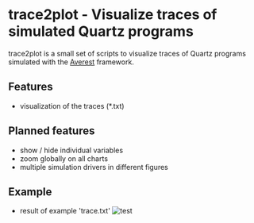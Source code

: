 trace2plot - Visualize traces of simulated Quartz programs
=============================================================

trace2plot is a small set of scripts to visualize traces of Quartz programs simulated with the [Averest](http://www.averest.org/) framework.

Features
----------------
* visualization of the traces (*.txt)


Planned features
----------------
* show / hide individual variables
* zoom globally on all charts
* multiple simulation drivers in different figures


Example
----------------
* result of example 'trace.txt'
![test](https://user-images.githubusercontent.com/92115516/185459423-6bcc11ba-d2df-4451-8933-ec2a11e82fe1.png)
